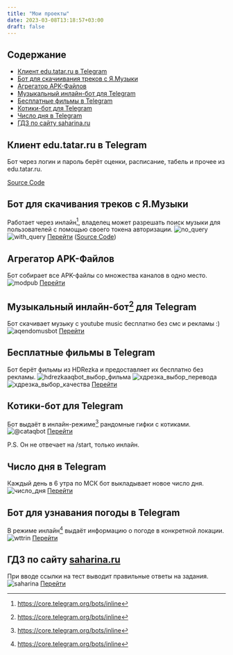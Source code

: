 ```yaml
---
title: "Мои проекты"
date: 2023-03-08T13:18:57+03:00
draft: false
---
```


## Содержание
 - [Клиент edu.tatar.ru в Telegram](#клиент-edutatarru-в-telegram)
 - [Бот для скачиивания треков с Я.Музыки](#бот-для-скачиивания-треков-с-ямузыки)
 - [Агрегатор APK-Файлов](#агрегатор-apk-файлов)
 - [Музыкальный инлайн-бот для Telegram](#музыкальный-инлайн-бот-для-telegram)
 - [Бесплатные фильмы в Telegram](#бесплатные-фильмы-в-telegram)
 - [Котики-бот для Telegram](#котики-бот-для-telegram)
 - [Число дня в Telegram](#число-дня-в-telegram)
 - [ГДЗ по сайту saharina.ru](#гдз-по-сайту-saharinaruhttpssaharinaru)

## Клиент edu.tatar.ru в Telegram
Бот через логин и пароль берёт оценки, расписание, табель и прочее из edu.tatar.ru.

[Source Code](https://codeberg.org/aqendo/edu-tatar-telegram-bot)

## Бот для скачивания треков с Я.Музыки
Работает через инлайн[^inline], владелец может разрешать поиск музыки для пользователей с помощью своего токена авторизации.
![no_query](/projects_pictures/inline_no_query.png)
![with_query](/projects_pictures/inline_with_query.png)
[Перейти](https://t.me/yamusaqbot)
([Source Code](https://github.com/aqendo/yandex-music-telegram-bot))

## Агрегатор APK-Файлов
Бот собирает все APK-файлы со множества каналов в одно место.
![modpub](/projects_pictures/modpub.png)
[Перейти](https://t.me/modpub_reborn)

## Музыкальный инлайн-бот[^inline] для Telegram
Бот скачивает музыку с youtube music бесплатно без смс и рекламы :)
![aqendomusbot](/projects_pictures/aqendomusbot_choose.png)
[Перейти](https://t.me/aqendomusbot)

## Бесплатные фильмы в Telegram
Бот берёт фильмы из HDRezka и предоставляет их бесплатно без рекламы.
![hdrezkaaqbot_выбор_фильма](/projects_pictures/hdrezkaaq_1.png)
![хдрезка_выбор_перевода](/projects_pictures/hdrezkaaq_2.png)
![хдрезка_выбор_качества](/projects_pictures/hdrezkaaq_3.png)
[Перейти](https://t.me/hdrezkaaqbot)

## Котики-бот для Telegram
Бот выдаёт в инлайн-режиме[^inline] рандомные гифки с котиками.
![@cataqbot](/projects_pictures/cataqbot.jpg)
[Перейти](https://t.me/cataqbot)

P.S. Он не отвечает на /start, только инлайн.

## Число дня в Telegram
Каждый день в 6 утра по МСК бот выкладывает новое число дня.
![число_дня](/projects_pictures/numberoftheday.png)
[Перейти](https://t.me/numberoftheday)

## Бот для узнавания погоды в Telegram
В режиме инлайн[^inline] выдаёт информацию о погоде в конкретной локации.
![wttrin](/projects_pictures/wttrinbot.png)
[Перейти](https://t.me/wttrinbot)

## ГДЗ по сайту [saharina.ru](https://saharina.ru)
При вводе ссылки на тест выводит правильные ответы на задания.
![saharina](/projects_pictures/saharina.png)
[Перейти](https://saharina_deta-1-j7875884.deta.app/)

[^inline]: https://core.telegram.org/bots/inline
